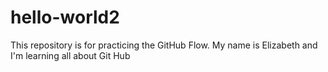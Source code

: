 # hello-world2
This repository is for practicing the GitHub Flow.
My name is Elizabeth and I'm learning all about Git Hub
